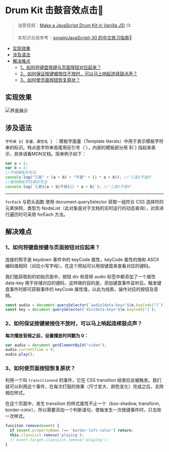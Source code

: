 # Drum Kit 击鼓音效点击🥁

> 油管视频：[Make a JavaScript Drum Kit in Vanilla JS!](https://www.youtube.com/watch?v=VuN8qwZoego&list=PLu8EoSxDXHP6CGK4YVJhL_VWetA865GOH&index=1) 📺
>
> 本知识总结参考：[soyainiJavaScript-30 的中文练习指南](https://github.com/soyaine/JavaScript30)🦥



* [实现效果](#实现效果)
* [涉及语法](#涉及语法)
* [解决难点](#解决难点)
  * [1、如何将键盘按键与页面按钮对应起来？](#1如何将键盘按键与页面按钮对应起来)
  * [2、如何保证按键被按住不放时，可以马上响起连续鼓点声？](#2如何保证按键被按住不放时可以马上响起连续鼓点声)
  * [3、如何使页面按钮恢复原状？](#3如何使页面按钮恢复原状)



## 实现效果
![界面展示](https://picgo-bed-1305701422.cos.ap-shanghai.myqcloud.com/picgo/20210423102447_js01_drumkit.png)

## 涉及语法

`字符串 ${ 变量、属性名 } `：模板字面量（Template literals）中用于表示模板字符串的标识。特点是字符串首尾用反引号（`），内部的模板部分用 ${ } 括起来表示，具体请看MDN文档。简单例子如下：
```js
var a = 1;
var b = 2;
//不用模板的写法
console.log("三是" + (a + b) + "不是" + (2 * a + b)); //"三是3不是4"
//使用模板字符串的写法
console.log(`三是${a + b}不是${2 * a + b}`); //"三是3不是4"
```
---
`forEach` 与箭头函数
使用 document.querySelector 获取一组符合 CSS 选择符的元素快照，类型为 NodeList（此对象是对于文档的实时运行的动态查询），对其进行遍历时可采用 forEach 方法。

## 解决难点

### 1、如何将键盘按键与页面按钮对应起来？
连接的帮手是 keydown 事件中的 keyCode 属性，keyCode 属性的值和 ASCII 编码值相同（对应小写字母）。在这个网站可以用按键盘来查看对应的键码。

我们能获取到的初始页面中，按钮 div 和音频 audio 标签中都添加了一个属性 data-key 用于存储对应的键码，这样做的目的是，添加键盘事件监听后，触发键盘事件时即可获取事件的 keyCode 属性值，以此为线索，操作对应的按钮及音频。

```js
const audio = document.querySelector(`audio[data-key="${e.keyCode}"]`);
const key = document.querySelector(`div[data-key="${e.keyCode}"]`);
```

### 2、如何保证按键被按住不放时，可以马上响起连续鼓点声？

**每次播放音频之前，设置播放时间戳为 0：**
```js
var audio = document.getElementById("video"); 
audio.currentTime = 0;
audio.play();
```
### 3、如何使页面按钮恢复原状？
利用一个叫 `transitionend` 的事件，它在 CSS transition 结束后会被触发。我们就可以利用这个事件，在每次打鼓的效果（尺寸变大、颜色变化）完成之后，去除相应样式。

在这个页面中，发生 transition 的样式属性不止一个（box-shadow, transform, border-color），所以需要添加一个判断语句，使每发生一次按键事件时，只去除一次样式。

```js
funciton remove(event) {
  if (event.propertyName !== 'border-left-color') return;
  this.classList.remove('playing');
  // event.target.classList.remove('playing');
}
```
